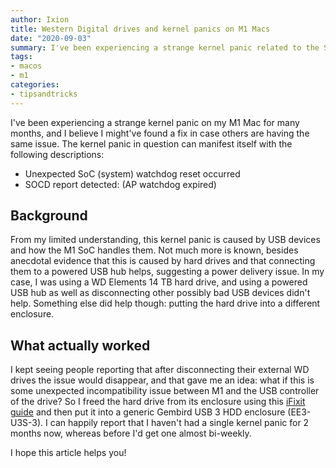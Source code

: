 ```yaml
---
author: Ixion
title: Western Digital drives and kernel panics on M1 Macs
date: "2020-09-03"
summary: I've been experiencing a strange kernel panic related to the SoC watchdog on my M1 Mac for many months, and I believe I might've found a fix.
tags: 
- macos
- m1
categories:
- tipsandtricks
---
```


I've been experiencing a strange kernel panic on my M1 Mac for many months, and I believe I might've found a fix in case others are having the same issue. The kernel panic in question can manifest itself with the following descriptions:

* Unexpected SoC (system) watchdog reset occurred
* SOCD report detected: (AP watchdog expired)

## Background

From my limited understanding, this kernel panic is caused by USB devices and how the M1 SoC handles them. Not much more is known, besides anecdotal evidence that this is caused by hard drives and that connecting them to a powered USB hub helps, suggesting a power delivery issue. In my case, I was using a WD Elements 14 TB hard drive, and using a powered USB hub as well as disconnecting other possibly bad USB devices didn't help. Something else did help though: putting the hard drive into a different enclosure.

## What actually worked

I kept seeing people reporting that after disconnecting their external WD drives the issue would disappear, and that gave me an idea: what if this is some unexpected incompatibility issue between M1 and the USB controller of the drive? So I freed the hard drive from its enclosure using this [iFixit guide](http://ifixit.com/Guide/How+to+Shuck+a+WD+Elements+External+Hard+Drive/137646) and then put it into a generic Gembird USB 3 HDD enclosure (EE3-U3S-3). I can happily report that I haven't had a single kernel panic for 2 months now, whereas before I'd get one almost bi-weekly.

I hope this article helps you!
